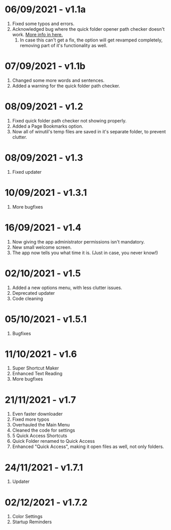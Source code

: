 # 06/09/2021 - v1.1a
1. Fixed some typos and errors.
2. Acknowledged bug where the quick folder opener path checker doesn't work. [More info in here.](https://github.com/SteveYT77/winutil/issues/1)
   1. In case this can't get a fix, the option will get revamped completely, removing part of it's functionality as well.

# 07/09/2021 - v1.1b
1. Changed some more words and sentences.
2. Added a warning for the quick folder path checker.

# 08/09/2021 - v1.2
1. Fixed quick folder path checker not showing properly.
2. Added a Page Bookmarks option.
3. Now all of winutil's temp files are saved in it's separate folder, to prevent clutter.

# 08/09/2021 - v1.3
1. Fixed updater

# 10/09/2021 - v1.3.1
1. More bugfixes

# 16/09/2021 - v1.4
1. Now giving the app administrator permissions isn't mandatory.
2. New small welcome screen.
3. The app now tells you what time it is. (Just in case, you never know!)

# 02/10/2021 - v1.5
1. Added a new options menu, with less clutter issues.
2. Deprecated updater
3. Code cleaning

# 05/10/2021 - v1.5.1
1. Bugfixes

# 11/10/2021 - v1.6
1. Super Shortcut Maker
2. Enhanced Text Reading
3. More bugfixes

# 21/11/2021 - v1.7
1. Even faster downloader
2. Fixed more typos
3. Overhauled the Main Menu
4. Cleaned the code for settings
5. 5 Quick Access Shortcuts
6. Quick Folder renamed to Quick Access
7. Enhanced "Quick Access", making it open files as well, not only folders.

# 24/11/2021 - v1.7.1
1. Updater

# 02/12/2021 - v1.7.2
1. Color Settings
1. Startup Reminders
